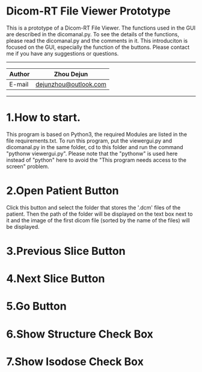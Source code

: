 Dicom-RT File Viewer Prototype
===============================
This is a prototype of a Dicom-RT File Viewer. The functions used in the GUI are described in the dicomanal.py. To see the details of the functions, please read the dicomanal.py and the comments in it. This introduciton is focused on the GUI, especially the function of the buttons. Please contact me if you have any suggestions or questions.

****
|Author|Zhou Dejun|
|---|---
|E-mail|dejunzhou@outlook.com
****

# 1.How to start.
This program is based on Python3, the required Modules are listed in the file requirements.txt. To run this program, put the viewergui.py and dicomanal.py in the same folder, cd to this folder and run the command "pythonw viewergui.py". Please note that the "pythonw" is used here instead of "python" here to avoid the "This program needs access to the screen" problem.

# 2.Open Patient Button
Click this button and select the folder that stores the '.dcm' files of the patient. Then the path of the folder will be displayed on the text box next to it and the image of the first dicom file (sorted by the name of the files) will be displayed.

# 3.Previous Slice Button

# 4.Next Slice Button

# 5.Go Button

# 6.Show Structure Check Box

# 7.Show Isodose Check Box
